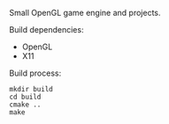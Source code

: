 Small OpenGL game engine and projects.

Build dependencies:
 - OpenGL
 - X11

Build process:
```
mkdir build
cd build
cmake ..
make
```